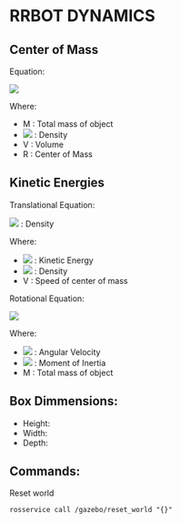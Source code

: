 # RRBOT DYNAMICS

## Center of Mass
<link rel="stylesheet" type="text/css" media="all" href="documentation/md_styles.css" />

Equation:

<img src="https://latex.codecogs.com/svg.image?R=\frac{1}{M}\int_{V}\rho(r)rdV"/>

Where:
+ M : Total mass of object
+ <img src="https://latex.codecogs.com/svg.image?\rho"/> : Density
+ V : Volume
+ R : Center of Mass 

## Kinetic Energies

Translational Equation:

<img src="https://latex.codecogs.com/svg.image?E_t=\frac{1}{2}Mv_c^2"/> : Density

Where:
+ <img src="https://latex.codecogs.com/svg.image?E_t"/> : Kinetic Energy 
+ <img src="https://latex.codecogs.com/svg.image?\rho"/> : Density
+ V : Speed of center of mass

Rotational Equation:

<img src="https://latex.codecogs.com/svg.image?E_r=\int_{M}\frac{v^2dm}{2}=\frac{1}{2}I\omega^2"/>

Where:
+ <img src="https://latex.codecogs.com/svg.image?\omega"/> : Angular Velocity
+ <img src="https://latex.codecogs.com/svg.image?I"/> : Moment of Inertia
+ M : Total mass of object


## Box Dimmensions:
+ Height: 
+ Width:
+ Depth: 

## Commands:

Reset world
```
rosservice call /gazebo/reset_world "{}"
```

